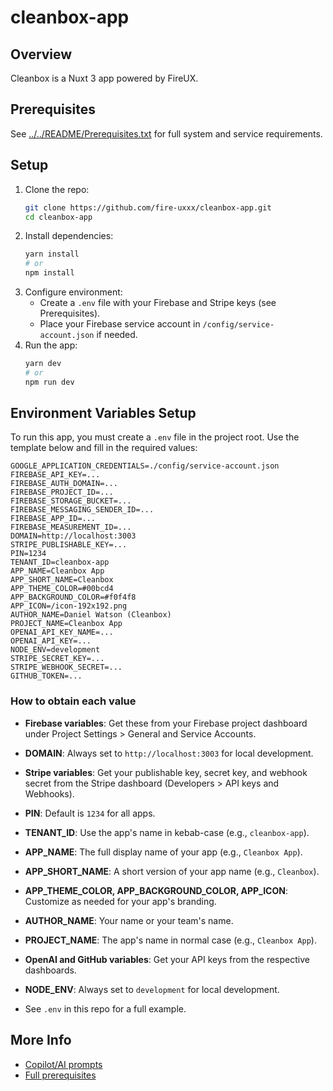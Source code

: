 # cleanbox-app

## Overview

Cleanbox is a Nuxt 3 app powered by FireUX.

## Prerequisites

See [../../README/Prerequisites.txt](../../README/Prerequisites.txt) for full system and service requirements.

## Setup

1. Clone the repo:
   ```sh
   git clone https://github.com/fire-uxxx/cleanbox-app.git
   cd cleanbox-app
   ```
2. Install dependencies:
   ```sh
   yarn install
   # or
   npm install
   ```
3. Configure environment:
   - Create a `.env` file with your Firebase and Stripe keys (see Prerequisites).
   - Place your Firebase service account in `/config/service-account.json` if needed.
4. Run the app:
   ```sh
   yarn dev
   # or
   npm run dev
   ```

## Environment Variables Setup

To run this app, you must create a `.env` file in the project root. Use the template below and fill in the required values:

```env
GOOGLE_APPLICATION_CREDENTIALS=./config/service-account.json
FIREBASE_API_KEY=...
FIREBASE_AUTH_DOMAIN=...
FIREBASE_PROJECT_ID=...
FIREBASE_STORAGE_BUCKET=...
FIREBASE_MESSAGING_SENDER_ID=...
FIREBASE_APP_ID=...
FIREBASE_MEASUREMENT_ID=...
DOMAIN=http://localhost:3003
STRIPE_PUBLISHABLE_KEY=...
PIN=1234
TENANT_ID=cleanbox-app
APP_NAME=Cleanbox App
APP_SHORT_NAME=Cleanbox
APP_THEME_COLOR=#00bcd4
APP_BACKGROUND_COLOR=#f0f4f8
APP_ICON=/icon-192x192.png
AUTHOR_NAME=Daniel Watson (Cleanbox)
PROJECT_NAME=Cleanbox App
OPENAI_API_KEY_NAME=...
OPENAI_API_KEY=...
NODE_ENV=development
STRIPE_SECRET_KEY=...
STRIPE_WEBHOOK_SECRET=...
GITHUB_TOKEN=...
```

### How to obtain each value

- **Firebase variables**: Get these from your Firebase project dashboard under Project Settings > General and Service Accounts.
- **DOMAIN**: Always set to `http://localhost:3003` for local development.
- **Stripe variables**: Get your publishable key, secret key, and webhook secret from the Stripe dashboard (Developers > API keys and Webhooks).
- **PIN**: Default is `1234` for all apps.
- **TENANT_ID**: Use the app's name in kebab-case (e.g., `cleanbox-app`).
- **APP_NAME**: The full display name of your app (e.g., `Cleanbox App`).
- **APP_SHORT_NAME**: A short version of your app name (e.g., `Cleanbox`).
- **APP_THEME_COLOR, APP_BACKGROUND_COLOR, APP_ICON**: Customize as needed for your app's branding.
- **AUTHOR_NAME**: Your name or your team's name.
- **PROJECT_NAME**: The app's name in normal case (e.g., `Cleanbox App`).
- **OpenAI and GitHub variables**: Get your API keys from the respective dashboards.
- **NODE_ENV**: Always set to `development` for local development.

- See `.env` in this repo for a full example.

## More Info

- [Copilot/AI prompts](copilot/README-app.md)
- [Full prerequisites](../../README/Prerequisites.txt)

